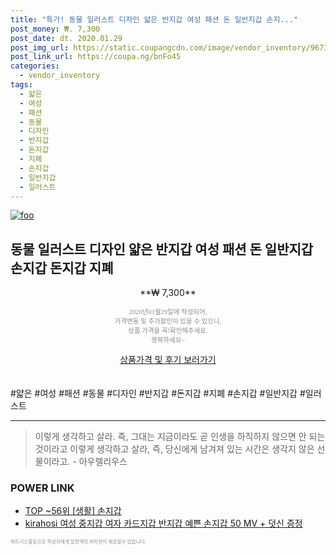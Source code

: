 ```yaml
--- 
title: "특가! 동물 일러스트 디자인 얇은 반지갑 여성 패션 돈 일반지갑 손지..." 
post_money: ₩. 7,300 
post_date: dt. 2020.01.29 
post_img_url: https://static.coupangcdn.com/image/vendor_inventory/9673/22845c21fbbea2c579fd0a55953a81e59cba3224bdb7c9a5a3f195e05eb7.jpg 
post_link_url: https://coupa.ng/bnFo45 
categories: 
  - vendor_inventory 
tags: 
  - 얇은 
  - 여성 
  - 패션 
  - 동물 
  - 디자인 
  - 반지갑 
  - 돈지갑 
  - 지폐 
  - 손지갑 
  - 일반지갑 
  - 일러스트 
--- 
```

[![foo](https://static.coupangcdn.com/image/vendor_inventory/9673/22845c21fbbea2c579fd0a55953a81e59cba3224bdb7c9a5a3f195e05eb7.jpg)](https://coupa.ng/bnFo45) 

## 동물 일러스트 디자인 얇은 반지갑 여성 패션 돈 일반지갑 손지갑 돈지갑 지폐 
<p style="text-align: center;">**₩ 7,300**</p> 
<p style="text-align: center;"><span style="color: #898c8f; font-family: Georgia,Times,serif; font-size: 0.75em;">2020년01월29일에 작성되어, <br>가격변동 및 추가할인이 있을 수 있으니,<br> 상품 가격을 꼭!확인해주세요.<br>행복하세요~</span> 
</p>	 
<div markdown="0" style="text-align: center;"><a href="https://coupa.ng/bnFo45" class="btn btn--success">상품가격 및 후기 보러가기</a></div> 
<br><br> 
  #얇은 #여성 #패션 #동물 #디자인 #반지갑 #돈지갑 #지폐 #손지갑 #일반지갑 #일러스트 
<hr> 

> 이렇게 생각하고 살라. 즉, 그대는 지금이라도 곧 인생을 하직하지 않으면 안 되는 것이라고 이렇게 생각하고 살라, 즉, 당신에게 남겨져 있는 시간은 생각지 않은 선물이라고. - 아우렐리우스 


### POWER LINK

* <a href="https://blog.naver.com/an0733/221788313788" target="_blank"> TOP ~56위 [생활] 손지갑</a>
* <a href="https://blog.naver.com/fasyy4321/221790254230" target="_blank">kirahosi 여성 중지갑 여자 카드지갑 반지갑 예쁜 손지갑 50 MV + 덧신 증정</a>

<span style="color: #898c8f; font-family: Georgia,Times,serif; font-size: 0.55em;">파트너스활동으로 작성자에게 일정액의 커미션이 제공될수 있습니다.</span> 
